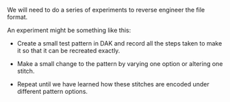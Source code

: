 We will need to do a series of experiments to reverse engineer the file format.

An experiment might be something like this:

* Create a small test pattern in DAK and record all the steps taken to make it
so that it can be recreated exactly.

* Make a small change to the pattern by varying one option or altering one stitch.

* Repeat until we have learned how these stitches are encoded under different pattern options.  

